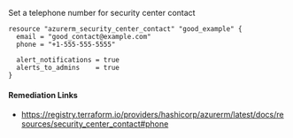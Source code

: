 
Set a telephone number for security center contact

```hcl
resource "azurerm_security_center_contact" "good_example" {
  email = "good_contact@example.com"
  phone = "+1-555-555-5555"

  alert_notifications = true
  alerts_to_admins    = true
}
```

#### Remediation Links
 - https://registry.terraform.io/providers/hashicorp/azurerm/latest/docs/resources/security_center_contact#phone

